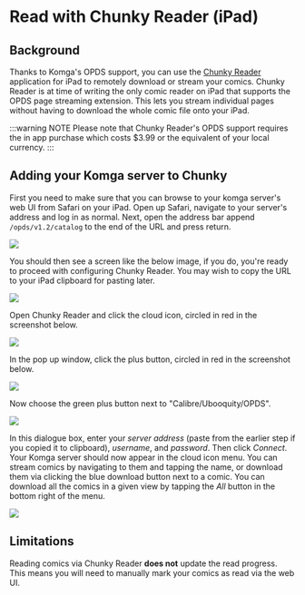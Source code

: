 # Read with Chunky Reader (iPad)

## Background

Thanks to Komga's OPDS support, you can use the [Chunky Reader](https://apps.apple.com/app/id663567628) application for iPad to remotely download or stream your comics. Chunky Reader is at time of writing the only comic reader on iPad that supports the OPDS page streaming extension. This lets you stream individual pages without having to download the whole comic file onto your iPad.

:::warning NOTE
Please note that Chunky Reader's OPDS support requires the in app purchase which costs $3.99 or the equivalent of your local currency.
:::

## Adding your Komga server to Chunky

First you need to make sure that you can browse to your komga server's web UI from Safari on your iPad. Open up Safari, navigate to your server's address and log in as normal. Next, open the address bar append `/opds/v1.2/catalog` to the end of the URL and press return.

<img src ="/assets/media/guides/chunky-setup/safari-check1.png"/>

You should then see a screen like the below image, if you do, you're ready to proceed with configuring Chunky Reader. You may wish to copy the URL to your iPad clipboard for pasting later.

<img src ="/assets/media/guides/chunky-setup/safari-check2.png" />

Open Chunky Reader and click the cloud icon, circled in red in the screenshot below.

<img src ="/assets/media/guides/chunky-setup/cloud-symbol.png"/>

In the pop up window, click the plus button, circled in red in the screenshot below.

<img src ="/assets/media/guides/chunky-setup/plus-button.png" style="max-height: 600px"/>

Now choose the green plus button next to "Calibre/Ubooquity/OPDS".

<img src ="/assets/media/guides/chunky-setup/opds-option.png" style="max-height: 600px"/>

In this dialogue box, enter your _server address_ (paste from the earlier step if you copied it to clipboard), _username_, and _password_. Then click _Connect_. Your Komga server should now appear in the cloud icon menu. You can stream comics by navigating to them and tapping the name, or download them via clicking the blue download button next to a comic. You can download all the comics in a given view by tapping the _All_ button in the bottom right of the menu.

<img src ="/assets/media/guides/chunky-setup/list-view.png" style="max-height: 600px"/>

## Limitations

Reading comics via Chunky Reader **does not** update the read progress. This means you will need to manually mark your comics as read via the web UI.